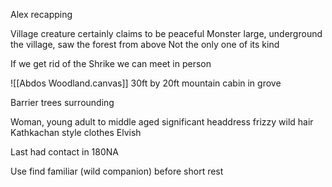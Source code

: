 Alex recapping



Village creature certainly claims to be peaceful
Monster large, underground the village, saw the forest from above
Not the only one of its kind

If we get rid of the Shrike we can meet in person

![[Abdos Woodland.canvas]]
30ft by 20ft mountain cabin in grove

Barrier trees surrounding

Woman, young adult to middle aged
significant headdress
frizzy wild hair
Kathkachan style clothes
Elvish

Last had contact in 180NA

Use find familiar (wild companion) before short rest
